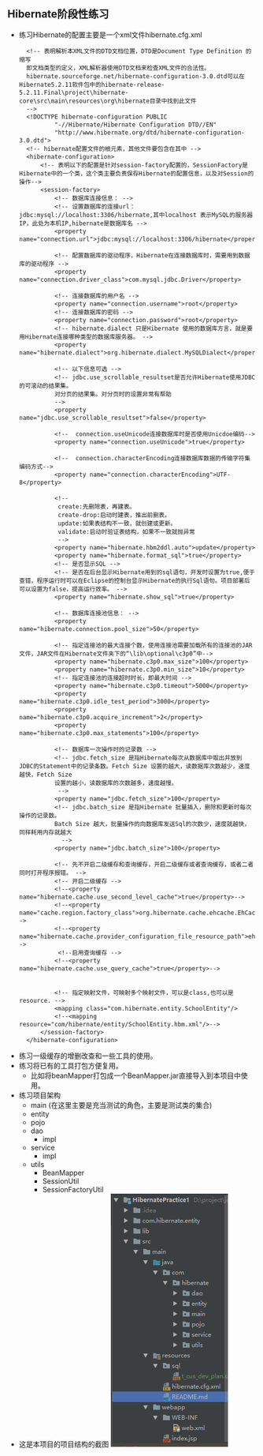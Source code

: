 ## **Hibernate阶段性练习**
- 练习Hibernate的配置主要是一个xml文件hibernate.cfg.xml
    <?xml version='1.0' encoding='utf-8'?>
        <!-- 表明解析本XML文件的DTD文档位置，DTD是Document Type Definition 的缩写
        即文档类型的定义，XML解析器使用DTD文档来检查XML文件的合法性。
        hibernate.sourceforge.net/hibernate-configuration-3.0.dtd可以在Hibernate5.2.11软件包中的hibernate-release-5.2.11.Final\project\hibernate-core\src\main\resources\org\hibernate目录中找到此文件
        -->
        <!DOCTYPE hibernate-configuration PUBLIC
                "-//Hibernate/Hibernate Configuration DTD//EN"
                "http://www.hibernate.org/dtd/hibernate-configuration-3.0.dtd">
        <!-- hibernate配置文件的根元素，其他文件要包含在其中 -->
        <hibernate-configuration>
            <!-- 表明以下的配置是针对session-factory配置的，SessionFactory是Hibernate中的一个类，这个类主要负责保存Hibernate的配置信息，以及对Session的操作-->
            <session-factory>
                <!-- 数据库连接信息： -->
                <!-- 设置数据库的连接url：jdbc:mysql://localhost:3306/hibernate,其中localhost 表示MySQL的服务器IP，此处为本机IP,hibernate是数据库名 -->
                <property name="connection.url">jdbc:mysql://localhost:3306/hibernate</property>
        
                <!-- 配置数据库的驱动程序，Hibernate在连接数据库时，需要用到数据库的驱动程序 -->
                <property name="connection.driver_class">com.mysql.jdbc.Driver</property>
        
                <!-- 连接数据库的用户名 -->
                <property name="connection.username">root</property>
                <!-- 连接数据库的密码 -->
                <property name="connection.password">root</property>
                <!-- hibernate.dialect 只是Hibernate 使用的数据库方言，就是要用Hibernate连接哪种类型的数据库服务器。 -->
                <property name="hibernate.dialect">org.hibernate.dialect.MySQLDialect</property>
        
                <!-- 以下信息可选 -->
                <!-- jdbc.use_scrollable_resultset是否允许Hibernate使用JDBC的可滚动的结果集。
                对分页的结果集。对分页时的设置非常有帮助
                -->
                <property name="jdbc.use_scrollable_resultset">false</property>
        
                <!--  connection.useUnicode连接数据库时是否使用Unicdoe编码-->
                <property name="connection.useUnicode">true</property>
        
                <!--  connection.characterEncoding连接数据库数据的传输字符集编码方式-->
                <property name="connection.characterEncoding">UTF-8</property>
        
                <!--
                 create:先删除表，再建表。
                 create-drop:启动时建表，推出前删表。
                 update:如果表结构不一致，就创建或更新。
                 validate:启动时验证表结构，如果不一致就抛异常
                 -->
                <property name="hibernate.hbm2ddl.auto">update</property>
                <property name="hibernate.format_sql">true</property>
                <!-- 是否显示SQL -->
                <!-- 是否在后台显示Hibernate用到的sql语句，开发时设置为true,便于查错，程序运行时可以在Eclipse的控制台显示Hibernate的执行Sql语句。项目部署后可以设置为false，提高运行效率。 -->
                <property name="hibernate.show_sql">true</property>
        
                <!-- 数据库连接池信息： -->
                <property name="hibernate.connection.pool_size">50</property>
        
                <!-- 指定连接池的最大连接个数，使用连接池需要加载所有的连接池的JAR文件，JAR文件在Hibernate文件夹下的“\lib\optional\c3p0”中-->
                <property name="hibernate.c3p0.max_size">100</property>
                <property name="hibernate.c3p0.min_size">10</property>
                <!-- 指定连接池的连接超时时长，即最大时间 -->
                <property name="hibernate.c3p0.timeout">5000</property>
                <property name="hibernate.c3p0.idle_test_period">3000</property>
                <property name="hibernate.c3p0.acquire_increment">2</property>
                <property name="hibernate.c3p0.max_statements">100</property>
        
                <!-- 数据库一次操作时的记录数 -->
                <!-- jdbc.fetch_size 是指Hibernate每次从数据库中取出并放到JDBC的Statement中的记录条数。Fetch Size 设置的越大，读数据库次数越少，速度越快，Fetch Size
                设置的越小，读数据库的次数越多，速度越慢。
                 -->
                <property name="jdbc.fetch_size">100</property>
                <!-- jdbc.batch_size 是指Hibernate 批量插入，删除和更新时每次操作的记录数。
                Batch Size 越大，批量操作的向数据库发送Sql的次数少，速度就越快，同样耗用内存就越大
                  -->
                <property name="jdbc.batch_size">100</property>
        
                <!-- 先不开启二级缓存和查询缓存，开启二级缓存或者查询缓存，或者二者同时打开程序报错。 -->
                <!-- 开启二级缓存 -->
                <!--<property name="hibernate.cache.use_second_level_cache">true</property>-->
                <!--<property name="cache.region.factory_class">org.hibernate.cache.ehcache.EhCacheRegionFactory</property>-->
                <!--<property name="hibernate.cache.provider_configuration_file_resource_path">ehcache.xml</property>-->
                 <!--启用查询缓存 -->
                <!--<property name="hibernate.cache.use_query_cache">true</property>-->
        
        
                <!-- 指定映射文件，可映射多个映射文件，可以是class,也可以是resource. -->
                <mapping class="com.hibernate.entity.SchoolEntity"/>
                <!--<mapping resource="com/hibernate/entity/SchoolEntity.hbm.xml"/>-->
            </session-factory>
        </hibernate-configuration>

- 练习一级缓存的增删改查和一些工具的使用。
- 练习将已有的工具打包方便复用。
  - 比如将beanMapper打包成一个BeanMapper.jar直接导入到本项目中使用。
- 练习项目架构
  - main (在这里主要是充当测试的角色，主要是测试类的集合)
  - entity
  - pojo
  - dao
    - impl
  - service
    - impl
  - utils
    - BeanMapper
    - SessionUtil
    - SessionFactoryUtil
- 这是本项目的项目结构的截图 
![](https://github.com/zkydrx/images/blob/master/framework/hibernate.png?raw=true)
